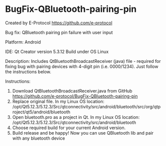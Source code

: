 # BugFix-QBluetooth-pairing-pin

Created by E-Protocol
https://github.com/e-protocol

Bug fix: QBluetooth pairing pin failure with user input

Platform: Android

IDE: Qt Creator version 5.3.12
Build under OS Linux

Description: 
Includes QtBluetoothBroadcastReceiver (java) file - required for fixing bug 
with pairing devices with 4-digit pin (i.e. 0000/1234). Just follow the 
instructions below.

Instructions:
1) Download QtBluetoothBroadcastReceiver.java from GitHub
https://github.com/e-protocol/BugFix-QBluetooth-pairing-pin
2) Replace original file. In my Linux OS location:
/opt/Qt5.12.3/5.12.3/Src/qtconnectivity/src/android/bluetooth/src/org/qtproject/qt5/android/bluetooth
3) Open bluetooth.pro as a project in Qt. In my Linux OS location:
/opt/Qt5.12.3/5.12.3/Src/qtconnectivity/src/android/bluetooth
4) Choose required build for your current Android version. 
5) Build release and be happy! Now you can use QBluetooth lib and pair with any bluetooth device
